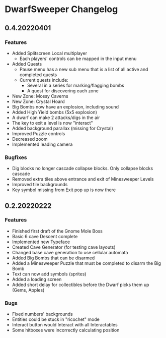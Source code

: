 # DwarfSweeper Changelog

## 0.4.20220401

### Features

* Added Splitscreen Local multiplayer
    * Each players' controls can be mapped in the input menu
* Added Quests
    * Pause menu has a new sub menu that is a list of all active and completed quests
    * Current quests include:
        * Several in a series for marking/flagging bombs
        * A quest for discovering each zone
* New Zone: Mossy Caverns
* New Zone: Crystal Hoard
* Big Bombs now have an explosion, including sound
* Added High Yield bombs (5x5 explosion)
* A dwarf can make 2 attacks/digs in the air
* The key to exit a level is now "interact"
* Added background parallax (missing for Crystal)
* Improved Puzzle controls
* Decreased zoom
* Implemented leading camera

### Bugfixes

* Dig blocks no longer cascade collapse blocks. Only collapse blocks cascade
* Removed extra tiles above entrance and exit of Minesweeper Levels
* Improved tile backgrounds
* Key symbol missing from Exit pop up is now there

## 0.2.20220222

### Features

* Finished first draft of the Gnome Mole Boss
* Basic 6 cave Descent complete
* Implemented new Typeface
* Created Cave Generator (for testing cave layouts)
* Changed base cave generation to use cellular automata
* Added Big Bombs that can be disarmed
* Added a Minesweeper Puzzle that must be completed to disarm the Big Bomb
* Text can now add symbols (sprites)
* Added a loading screen
* Added short delay for collectibles before the Dwarf picks them up (Gems, Apples)

### Bugs

* Fixed numbers' backgrounds
* Entities could be stuck in "ricochet" mode
* Interact button would Interact with all Interactables
* Some hitboxes were incorrectly calculating position
